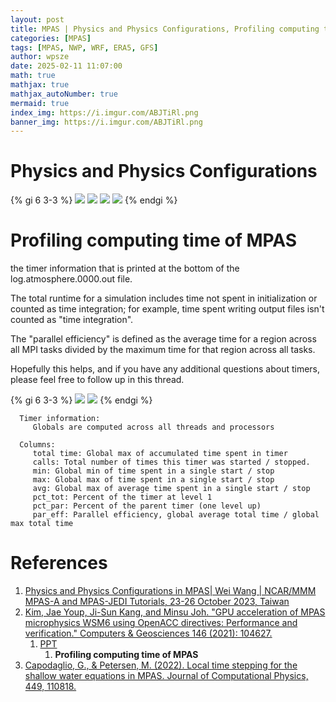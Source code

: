 ```yaml
---
layout: post
title: MPAS | Physics and Physics Configurations, Profiling computing time
categories: [MPAS]
tags: [MPAS, NWP, WRF, ERA5, GFS]
author: wpsze
date: 2025-02-11 11:07:00
math: true
mathjax: true
mathjax_autoNumber: true
mermaid: true
index_img: https://i.imgur.com/ABJTiRl.png
banner_img: https://i.imgur.com/ABJTiRl.png
---
```


# Physics and Physics Configurations

{% gi 6 3-3 %}
![](https://i.imgur.com/siMEUS9.png)
![](https://i.imgur.com/BO0rB71.png)
![](https://i.imgur.com/rc5XBgi.png)
![](https://i.imgur.com/ABJTiRl.png)
{% endgi %}

# Profiling computing time of MPAS

the timer information that is printed at the bottom of the log.atmosphere.0000.out file.

The total runtime for a simulation includes time not spent in initialization or counted as time integration; for example, time spent writing output files isn't counted as "time integration".

The "parallel efficiency" is defined as the average time for a region across all MPI tasks divided by the maximum time for that region across all tasks.

Hopefully this helps, and if you have any additional questions about timers, please feel free to follow up in this thread.

{% gi 6 3-3 %}
![](https://i.imgur.com/TJAfYme.png)
![](https://i.imgur.com/wtb6Ilv.png)
{% endgi %}

```console
  Timer information:
     Globals are computed across all threads and processors
 
  Columns:
     total time: Global max of accumulated time spent in timer
     calls: Total number of times this timer was started / stopped.
     min: Global min of time spent in a single start / stop
     max: Global max of time spent in a single start / stop
     avg: Global max of average time spent in a single start / stop
     pct_tot: Percent of the timer at level 1
     pct_par: Percent of the parent timer (one level up)
     par_eff: Parallel efficiency, global average total time / global max total time
```

# References

1. [Physics and Physics Configurations in MPAS| Wei Wang | NCAR/MMM MPAS-A and MPAS-JEDI Tutorials, 23-26 October 2023, Taiwan](http://www.gpsarc.ncu.edu.tw/MPAS2023/slide/MPAS_A/6-MPAS_physics_202310.pdf)
2. [Kim, Jae Youp, Ji-Sun Kang, and Minsu Joh. "GPU acceleration of MPAS microphysics WSM6 using OpenACC directives: Performance and verification." Computers & Geosciences 146 (2021): 104627.](https://www.sciencedirect.com/science/article/pii/S0098300420306051)
   1. [PPT](https://www.cisl.ucar.edu/sites/default/files/2021-10/KISTI%20-%20Joh%2C%20Kang%2C%20%26%20Kim.pdf)
      1. **Profiling computing time of MPAS**
3. [Capodaglio, G., & Petersen, M. (2022). Local time stepping for the shallow water equations in MPAS. Journal of Computational Physics, 449, 110818.](https://www.sciencedirect.com/science/article/am/pii/S0021999121007130)